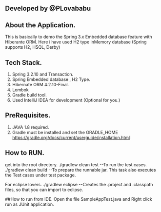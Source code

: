 ## Developed by @PLovababu
## About the Application.
This is basically to demo the Spring 3.x Embedded database feature with Hiberante ORM.
Here i have used H2 type inMemory database (Spring supports H2, HSQL, Derby)
## Tech Stack.
1. Spring 3.2.10 and Transaction.
2. Spring Embedded database , H2 Type.
3. Hibernate ORM 4.2.10-Final.
4. Lombok
5. Gradle build tool.
6. Used IntelliJ IDEA for development (Optional for you.)

## PreRequisites.
1. JAVA 1.8 required.
2. Gradle must be installed and set the GRADLE_HOME
   https://gradle.org/docs/current/userguide/installation.html

## How to RUN.
 get into the root directory.
 ./gradlew clean test
   --To run the test cases.
 ./gradlew clean build
   --To prepare the runnable jar. This task also executes the Test cases under test package.

 For eclipse lovers.
 ./gradlew eclipse
   --Creates the .project and .classpath files, so that you can import to eclipse.

##How to run from IDE.
 Open the file SampleAppTest.java and Right click run as JUnit application.
